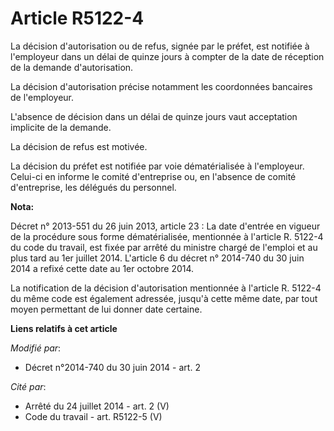 # Article R5122-4

La décision d'autorisation ou de refus, signée par le préfet, est notifiée à l'employeur dans un délai de quinze jours à
compter de la date de réception de la demande d'autorisation. 

La décision d'autorisation précise notamment les coordonnées bancaires de l'employeur. 

L'absence de décision dans un délai de quinze jours vaut acceptation implicite de la demande. 

La décision de refus est motivée.

La décision du préfet est notifiée par voie dématérialisée à l'employeur. Celui-ci en informe le comité d'entreprise ou, en
l'absence de comité d'entreprise, les délégués du personnel.

**Nota:**

Décret n° 2013-551 du 26 juin 2013, article 23 : La date d'entrée en vigueur de la procédure sous forme dématérialisée,
mentionnée à l'article R. 5122-4 du code du travail, est fixée par arrêté du ministre chargé de l'emploi et au plus tard au
1er juillet 2014. L'article 6 du décret n° 2014-740 du 30 juin 2014 a refixé cette date au 1er octobre 2014.

La notification de la décision d'autorisation mentionnée à l'article R. 5122-4 du même code est également adressée, jusqu'à
cette même date, par tout moyen permettant de lui donner date certaine.

**Liens relatifs à cet article**

_Modifié par_:

  - Décret n°2014-740 du 30 juin 2014 - art. 2

_Cité par_:

  - Arrêté du 24 juillet 2014 - art. 2 (V)
  - Code du travail - art. R5122-5 (V)

